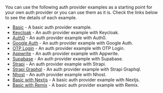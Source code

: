 You can use the following auth provider examples as a starting point for your own auth provider or you can use them as it is. Check the links below to see the details of each example.

-   [Basic](/docs/examples/authentication/headless/) - A basic auth provider example.
-   [Keycloak](/docs/examples/auth-provider/keycloak) - An auth provider example with Keycloak.
-   [Auth0](/docs/examples/auth-provider/auth0) - An auth provider example with Auth0.
-   [Google Auth](/docs/examples/auth-provider/google-auth) - An auth provider example with Google Auth.
-   [OTP Login](/docs/examples/auth-provider/otpLogin) - An auth provider example with OTP Login.
-   [Appwrite](/docs/examples/data-provider/appwrite) - An auth provider example with Appwrite.
-   [Supabase](/docs/examples/data-provider/supabase) - An auth provider example with Supabase.
-   [Strapi](/docs/examples/data-provider/strapi-v4) - An auth provider example with Strapi.
-   [Strapi Graphql](/docs/examples/data-provider/strapi-graphql) - An auth provider example with Strapi Graphql.
-   [Nhost](/docs/examples/data-provider/nhost) - An auth provider example with Nhost.
-   [Basic with Nextjs](/docs/examples/next-js/) - A basic auth provider example with Nextjs.
-   [Basic with Remix](/docs/examples/remix/remix-headless) - A basic auth provider example with Remix.
